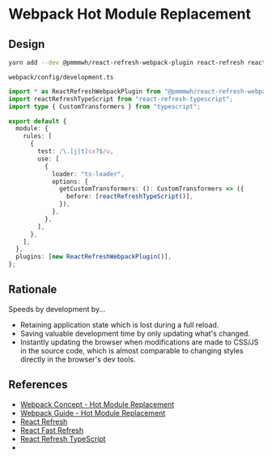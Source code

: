 # Webpack Hot Module Replacement

## Design

```bash
yarn add --dev @pmmmwh/react-refresh-webpack-plugin react-refresh react-refresh-typescript
```

`webpack/config/development.ts`

```typescript
import * as ReactRefreshWebpackPlugin from "@pmmmwh/react-refresh-webpack-plugin";
import reactRefreshTypeScript from "react-refresh-typescript";
import type { CustomTransformers } from "typescript";

export default {
  module: {
    rules: [
      {
        test: /\.[j|t]sx?$/u,
        use: [
          {
            loader: "ts-loader",
            options: {
              getCustomTransformers: (): CustomTransformers => ({
                before: [reactRefreshTypeScript()],
              }),
            },
          },
        ],
      },
    ],
  },
  plugins: [new ReactRefreshWebpackPlugin()],
};
```

## Rationale

Speeds by development by...

- Retaining application state which is lost during a full reload.
- Saving valuable development time by only updating what's changed.
- Instantly updating the browser when modifications are made to CSS/JS in the source code, which is almost comparable to changing styles directly in the browser's dev tools.

## References

- [Webpack Concept - Hot Module Replacement](https://webpack.js.org/concepts/hot-module-replacement/)
- [Webpack Guide - Hot Module Replacement](https://webpack.js.org/guides/hot-module-replacement/)
- [React Refresh](https://www.npmjs.com/package/react-refresh)
- [React Fast Refresh](https://github.com/pmmmwh/react-refresh-webpack-plugin)
- [React Refresh TypeScript](https://github.com/Jack-Works/react-refresh-transformer/tree/main/typescript)
-
